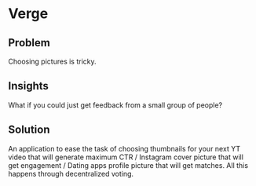 # Verge

## Problem

Choosing pictures is tricky. 

## Insights

What if you could just get feedback from a small group of people?

## Solution

An application to ease the task of choosing thumbnails for your next YT video that will generate maximum CTR / Instagram cover picture that will get engagement / Dating apps profile picture that will get matches. All this happens through decentralized voting.


